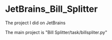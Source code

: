 # JetBrains_Bill_Splitter
The project I did on JetBrains

The main project is "Bill Splitter/task/billspliter.py"
